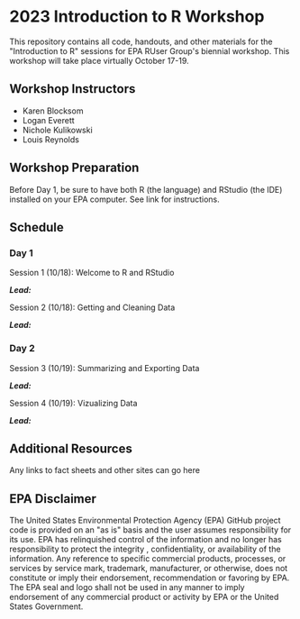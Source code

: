 # 2023 Introduction to R Workshop
This repository contains all code, handouts, and other materials for the "Introduction to R" sessions for EPA RUser Group's biennial workshop. This workshop will take place virtually October 17-19.

## Workshop Instructors
- Karen Blocksom
- Logan Everett
- Nichole Kulikowski
- Louis Reynolds

## Workshop Preparation
Before Day 1, be sure to have both R (the language) and RStudio (the IDE) installed on your EPA computer. See link for instructions.

## Schedule
### Day 1
Session 1 (10/18): Welcome to R and RStudio

_**Lead:**_

Session 2 (10/18): Getting and Cleaning Data

_**Lead:**_

### Day 2
Session 3 (10/19): Summarizing and Exporting Data

_**Lead:**_

Session 4 (10/19): Vizualizing Data

_**Lead:**_

## Additional Resources
Any links to fact sheets and other sites can go here

## EPA Disclaimer
The United States Environmental Protection Agency (EPA) GitHub project code is provided on an "as is" basis and the user assumes responsibility for its use. EPA has relinquished control of the information and no longer has responsibility to protect the integrity , confidentiality, or availability of the information. Any reference to specific commercial products, processes, or services by service mark, trademark, manufacturer, or otherwise, does not constitute or imply their endorsement, recommendation or favoring by EPA. The EPA seal and logo shall not be used in any manner to imply endorsement of any commercial product or activity by EPA or the United States Government.
